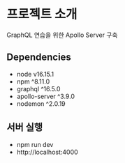 # 프로젝트 소개
GraphQL 연습을 위한 Apollo Server 구축

## Dependencies
- node v16.15.1
- npm ^8.11.0
- graphql ^16.5.0
- apollo-server ^3.9.0
- nodemon ^2.0.19

## 서버 실행
- npm run dev
- http://localhost:4000